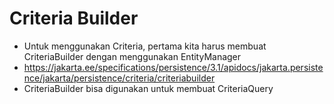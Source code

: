 # Criteria Builder
* Untuk menggunakan Criteria, pertama kita harus membuat CriteriaBuilder dengan menggunakan EntityManager
* https://jakarta.ee/specifications/persistence/3.1/apidocs/jakarta.persistence/jakarta/persistence/criteria/criteriabuilder 
* CriteriaBuilder bisa digunakan untuk membuat CriteriaQuery
